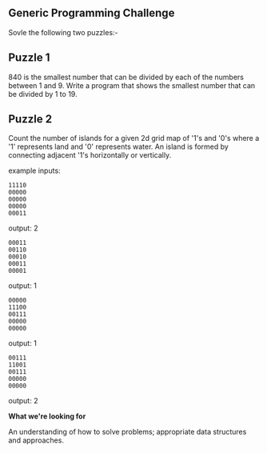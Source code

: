 Generic Programming Challenge
------------------------------

Sovle the following two puzzles:-

**Puzzle 1**
-------------

840 is the smallest number that can be divided by each of the numbers between 1 and 9. Write a program that shows the smallest number that can be divided by 1 to 19.

**Puzzle 2**
-------------

Count the number of islands for a given 2d grid map of '1's and '0's where a '1' represents land and '0' represents water.  An island is formed by connecting adjacent '1's horizontally or vertically.

example inputs:

```
11110
00000
00000
00000
00011
```
output: 2

```
00011
00110
00010
00011
00001
```
output: 1

```
00000
11100
00111
00000
00000
```
output: 1

```
00111
11001
00111
00000
00000
```
output: 2

**What we're looking for**

An understanding of how to solve problems; appropriate data structures and approaches.
